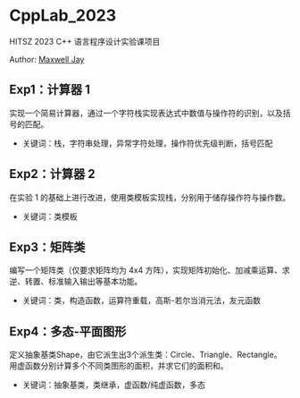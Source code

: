 # CppLab_2023

HITSZ 2023 C++ 语言程序设计实验课项目

Author: [Maxwell Jay](https://github.com/MaxwellJay256)

## Exp1：计算器 1

实现一个简易计算器，通过一个字符栈实现表达式中数值与操作符的识别，以及括号的匹配。

- 关键词：栈，字符串处理，异常字符处理，操作符优先级判断，括号匹配

## Exp2：计算器 2

在实验 1 的基础上进行改进，使用类模板实现栈，分别用于储存操作符与操作数。

- 关键词：类模板

## Exp3：矩阵类

编写一个矩阵类（仅要求矩阵均为 4x4 方阵），实现矩阵初始化、加减乘运算、求逆、转置、标准输入输出等基本功能。

- 关键词：类，构造函数，运算符重载，高斯-若尔当消元法，友元函数

## Exp4：多态-平面图形

定义抽象基类Shape，由它派生出3个派生类：Circle、Triangle、Rectangle。
用虚函数分别计算多个不同类图形的面积，并求它们的面积和。

- 关键词：抽象基类，类继承，虚函数/纯虚函数，多态